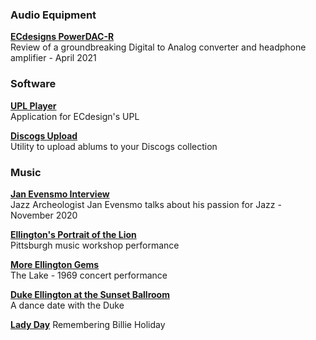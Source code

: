
### Audio Equipment

**[ECdesigns PowerDAC-R](PDR-Preview)**    
Review of a groundbreaking Digital to Analog converter and headphone amplifier - April 2021

### Software

**[UPL Player](https://github.com/paulstephane/UPLPlayer)**    
Application for ECdesign's UPL



**[Discogs Upload](discogs_upload)**    
Utility to upload ablums to your Discogs collection

### Music

**[Jan Evensmo Interview](JanEvensmo)**    
Jazz Archeologist Jan Evensmo talks about his passion for Jazz - November 2020


**[Ellington's Portrait of the Lion](Portrait)**    
Pittsburgh music workshop performance


**[More Ellington Gems](TheLake)**    
The Lake - 1969 concert performance


**[Duke Ellington at the Sunset Ballroom](Sunset)**    
A dance date with the Duke

**[Lady Day](LadyDay)**
Remembering Billie Holiday

